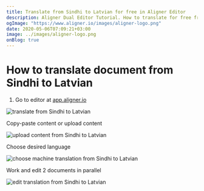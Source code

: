 ```yaml
---
title: Translate from Sindhi to Latvian for free in Aligner Editor
description: Aligner Dual Editor Tutorial. How to translate for free from Sindhi to Latvian. Aligner is multilingual document management platform. 
ogImage: "https://www.aligner.io/images/aligner-logo.png"
date: 2020-05-06T07:09:21+03:00
image: ../images/aligner-logo.png
onBlog: true
---
```


# How to translate document from Sindhi to Latvian

1. Go to editor at [app.aligner.io](https://app.aligner.io "Aligner App web page")

![translate from Sindhi to Latvian](../aligner-blank-editor.png "translate from Sindhi to Latvian")

Copy-paste content or upload content

![upload content from Sindhi to Latvian](../aligner-uploaded-document.png "upload content from Sindhi to Latvian")

Choose desired language

![choose machine translation from Sindhi to Latvian](../aligner-language-dropdown.png "choose machine translation from Sindhi to Latvian")

Work and edit 2 documents in parallel

![edit translation from Sindhi to Latvian](../aligner-double-sitded-editor.png "edit translation from Sindhi to Latvian")

